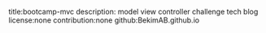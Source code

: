 title:bootcamp-mvc
description: model view controller challenge tech blog
license:none
contribution:none
github:BekimAB.github.io
